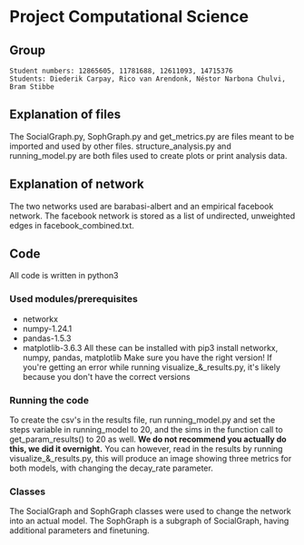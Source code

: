 # Project Computational Science

## Group
    Student numbers: 12865605, 11781688, 12611093, 14715376
    Students: Diederik Carpay, Rico van Arendonk, Néstor Narbona Chulvi, Bram Stibbe

## Explanation of files
The SocialGraph.py, SophGraph.py and get_metrics.py are files meant to be
imported and used by other files. structure_analysis.py and running_model.py
are both files used to create plots or print analysis data.

## Explanation of network
The two networks used are barabasi-albert and an empirical facebook network.
The facebook network is stored as a list of undirected, unweighted edges in
facebook_combined.txt.

## Code
All code is written in python3

### Used modules/prerequisites
- networkx
- numpy-1.24.1
- pandas-1.5.3
- matplotlib-3.6.3
All these can be installed with pip3 install networkx, numpy, pandas, matplotlib
Make sure you have the right version! If you're getting an error while running
visualize_&_results.py, it's likely because you don't have the correct versions

### Running the code
To create the csv's in the results file, run running_model.py and set the steps
variable in running_model to 20, and the sims in the function call to get_param_results() to 20 as well.
**We do not recommend you actually do this, we did it overnight.**
You can however, read in the results by running visualize_&_results.py, this will
produce an image showing three metrics for both models, with changing the decay_rate
parameter.

### Classes
The SocialGraph and SophGraph classes were used to change the network into an
actual model. The SophGraph is a subgraph of SocialGraph, having additional parameters
and finetuning.